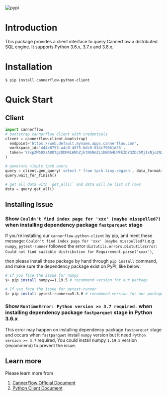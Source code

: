 ![pypi](https://img.shields.io/pypi/v/cannerflow-python-client.svg)

# Introduction

This package provides a client interface to query Cannerflow
a distributed SQL engine. It supports Python 3.6.x, 3.7.x and 3.8.x.

# Installation

```
$ pip install cannerflow-python-client
```

# Quick Start

## Client

```python
import cannerflow
# bootstrap cannerflow client with credentials
client = cannerflow.client.bootstrap(
  endpoint='https://web.default.myname.apps.cannerflow.com',
  workspace_id='444e8753-a4c0-4875-bdc0-834c79061d56',
  token='Y2xpZW50XzA0OTgzODM4LWNhZjktNGNmZi1hNDA4LWFkZDY3ZDc5MjIxNjo2N2YyNGY5OWEzYjFiZTEyZTg2MDI2MmMzNGQzZDRiYQ=='
)

# generate simple tpch query
query = client.gen_query('select * from tpch.tiny.region', data_format='list')
query.wait_for_finish()

# get all data with `get_all()` and data will be list of rows
data = query.get_all()
```

## Installing Issue

### Show `Couldn't find index page for 'xxx' (maybe misspelled?)` when installing dependency package `fastparquet` stage

If you're installing our `cannerflow-python-client` by pip, and meet these message: `Couldn't find index page for 'xxx' (maybe misspelled?)`,e.g: `numpy`, `pytest-runner` followed the error `distutils.errors.DistutilsError: Could not find suitable distribution for Requirement.parse('xxxx')`,

then please install these package by hand through `pip install` command, and make sure the dependency package exist on PyPI, like below:

```bash
# If you face the issue for numpy
$> pip install numpy==1.19.5 # recommend version for our package

# If you face the issue for pytest-runner
$> pip install pytest-runner==5.3.0 # recommend version for our package
```

### Show `RuntimeError: Python version >= 3.7 required.` when installing dependency package `fastparquet` stage in Python 3.6.x

This error may happen on installing dependency package `fastparquet` stage and occurs when `fastparquet` install `numpy` version but it need `Python version >= 3.7` required,
You could install numpy `1.19.5` version (recommend) to prevent the issue.

## Learn more

Please learn more from

1. [CannerFlow Official Document](https://flow.cannerdata.com/)
1. [Python Client Document](https://flow.cannerdata.com/docs/integration/development_python)
